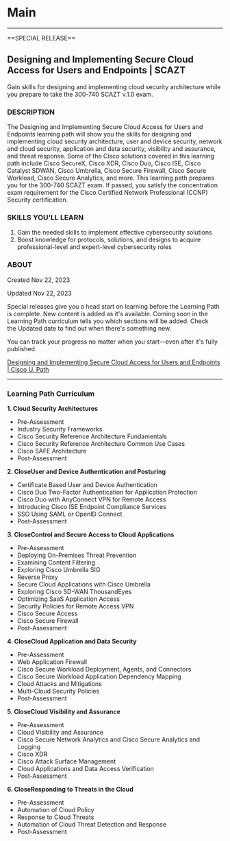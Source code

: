 # Main
---
==SPECIAL RELEASE==

## Designing and Implementing Secure Cloud Access for Users and Endpoints | SCAZT

Gain skills for designing and implementing cloud security architecture while you prepare to take the 300-740 SCAZT v.1.0 exam.

### DESCRIPTION

The Designing and Implementing Secure Cloud Access for Users and Endpoints learning path will show you the skills for designing and implementing cloud security architecture, user and device security, network and cloud security, application and data security, visibility and assurance, and threat response. Some of the Cisco solutions covered in this learning path include Cisco SecureX, Cisco XDR, Cisco Duo, Cisco ISE, Cisco Catalyst SDWAN, Cisco Umbrella, Cisco Secure Firewall, Cisco Secure Workload, Cisco Secure Analytics, and more. This learning path prepares you for the 300-740 SCAZT exam. If passed, you satisfy the concentration exam requirement for the Cisco Certified Network Professional (CCNP) Security certification.

### SKILLS YOU'LL LEARN

1. Gain the needed skills to implement effective cybersecurity solutions
2. Boost knowledge for protocols, solutions, and designs to acquire professional-level and expert-level cybersecurity roles

### ABOUT

Created Nov 22, 2023

Updated Nov 22, 2023

Special releases give you a head start on learning before the Learning Path is complete. New content is added as it's available. Coming soon in the Learning Path curriculum tells you which sections will be added. Check the Updated date to find out when there's something new.

You can track your progress no matter when you start—even after it's fully published.

[Designing and Implementing Secure Cloud Access for Users and Endpoints | Cisco U. Path](https://u.cisco.com/path/203)

---
### Learning Path Curriculum

**1. Cloud Security Architectures**
  - Pre-Assessment
  - Industry Security Frameworks
  - Cisco Security Reference Architecture Fundamentals
  - Cisco Security Reference Architecture Common Use Cases
  - Cisco SAFE Architecture
  - Post-Assessment

**2. CloseUser and Device Authentication and Posturing**
  - Certificate Based User and Device Authentication
  - Cisco Duo Two-Factor Authentication for Application Protection
  - Cisco Duo with AnyConnect VPN for Remote Access
  - Introducing Cisco ISE Endpoint Compliance Services
  - SSO Using SAML or OpenID Connect
  - Post-Assessment
       
**3. CloseControl and Secure Access to Cloud Applications**
  - Pre-Assessment
  - Deploying On-Premises Threat Prevention
  - Examining Content Filtering
  - Exploring Cisco Umbrella SIG
  - Reverse Proxy
  - Secure Cloud Applications with Cisco Umbrella
  - Exploring Cisco SD-WAN ThousandEyes
  - Optimizing SaaS Application Access
  - Security Policies for Remote Access VPN
  - Cisco Secure Access
  - Cisco Secure Firewall
  - Post-Assessment
       
**4. CloseCloud Application and Data Security**
  - Pre-Assessment
  - Web Application Firewall
  - Cisco Secure Workload Deployment, Agents, and Connectors
  - Cisco Secure Workload Application Dependency Mapping
  - Cloud Attacks and Mitigations
  - Multi-Cloud Security Policies
  - Post-Assessment
       
**5. CloseCloud Visibility and Assurance**
  - Pre-Assessment
  - Cloud Visibility and Assurance
  - Cisco Secure Network Analytics and Cisco Secure Analytics and Logging
  - Cisco XDR
  - Cisco Attack Surface Management
  - Cloud Applications and Data Access Verification
  - Post-Assessment
       
**6. CloseResponding to Threats in the Cloud**
  - Pre-Assessment
  - Automation of Cloud Policy
  - Response to Cloud Threats
  - Automation of Cloud Threat Detection and Response
  - Post-Assessment
